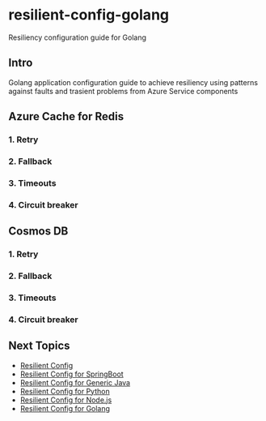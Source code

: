 # resilient-config-golang
Resiliency configuration guide for Golang

## Intro

Golang application configuration guide to achieve resiliency using patterns against faults and trasient problems from Azure Service components

## Azure Cache for Redis

### 1. Retry 


### 2. Fallback 


### 3. Timeouts 


### 4. Circuit breaker 


## Cosmos DB

### 1. Retry 


### 2. Fallback 


### 3. Timeouts 


### 4. Circuit breaker 


## Next Topics

- [Resilient Config](REAMD.md)
- [Resilient Config for SpringBoot](resilient-config-spring-boot.md)
- [Resilient Config for Generic Java](resilient-config-generic-java.md)
- [Resilient Config for Python](resilient-config-python.md)
- [Resilient Config for Node.js](resilient-config-nodejs.md)
- [Resilient Config for Golang](resilient-config-golang.md)

